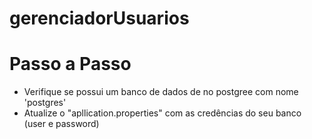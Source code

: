 # gerenciadorUsuarios

# Passo a Passo
- Verifique se possui um banco de dados de no postgree com nome 'postgres'
- Atualize o "apllication.properties" com as credências do seu banco (user e password)